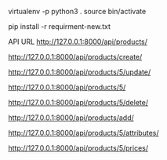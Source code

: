 
virtualenv -p python3 .
source bin/activate

pip install -r  requirment-new.txt


API URL
http://127.0.0.1:8000/api/products/

http://127.0.0.1:8000/api/products/create/

http://127.0.0.1:8000/api/products/5/update/

http://127.0.0.1:8000/api/products/5/

http://127.0.0.1:8000/api/products/5/delete/

http://127.0.0.1:8000/api/products/add/

http://127.0.0.1:8000/api/products/5/attributes/

http://127.0.0.1:8000/api/products/5/prices/
